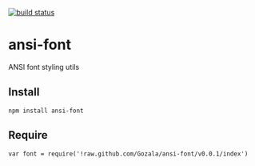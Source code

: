 [![build status](https://secure.travis-ci.org/Gozala/ansi-font.png)](http://travis-ci.org/Gozala/ansi-font)
# ansi-font #

ANSI font styling utils

## Install ##

    npm install ansi-font

## Require ##

    var font = require('!raw.github.com/Gozala/ansi-font/v0.0.1/index')
